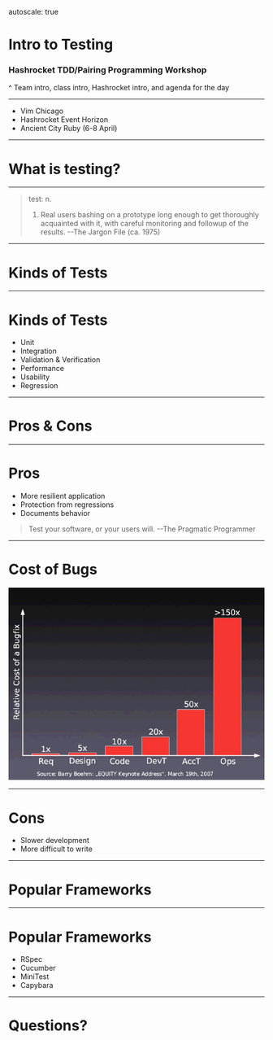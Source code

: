 autoscale: true
<!---
This slidedeck designed for use with Deckset: http://www.decksetapp.com/
-->

# Intro to Testing

### Hashrocket TDD/Pairing Programming Workshop

^
Team intro, class intro, Hashrocket intro, and agenda for the day

---

- Vim Chicago
- Hashrocket Event Horizon
- Ancient City Ruby (6-8 April)

---

# What is testing?

---

> test: n.
> 1. Real users bashing on a prototype long enough to get thoroughly acquainted
>    with it, with careful monitoring and followup of the results. 
--The Jargon File (ca. 1975)

---

# Kinds of Tests

---

# Kinds of Tests

- Unit
- Integration
- Validation & Verification
- Performance
- Usability
- Regression

---

# Pros & Cons

---

# Pros

- More resilient application
- Protection from regressions
- Documents behavior

> Test your software, or your users will.
--The Pragmatic Programmer

---

# Cost of Bugs

![inline](cost_of_bugs.jpg)

---

# Cons

- Slower development
- More difficult to write

---

# Popular Frameworks

---

# Popular Frameworks

- RSpec
- Cucumber
- MiniTest
- Capybara

---

# Questions?
